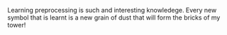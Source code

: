 Learning preprocessing is such and interesting knowledege. Every new symbol that is learnt is a new grain of dust that will form the bricks of my tower!
</P>

